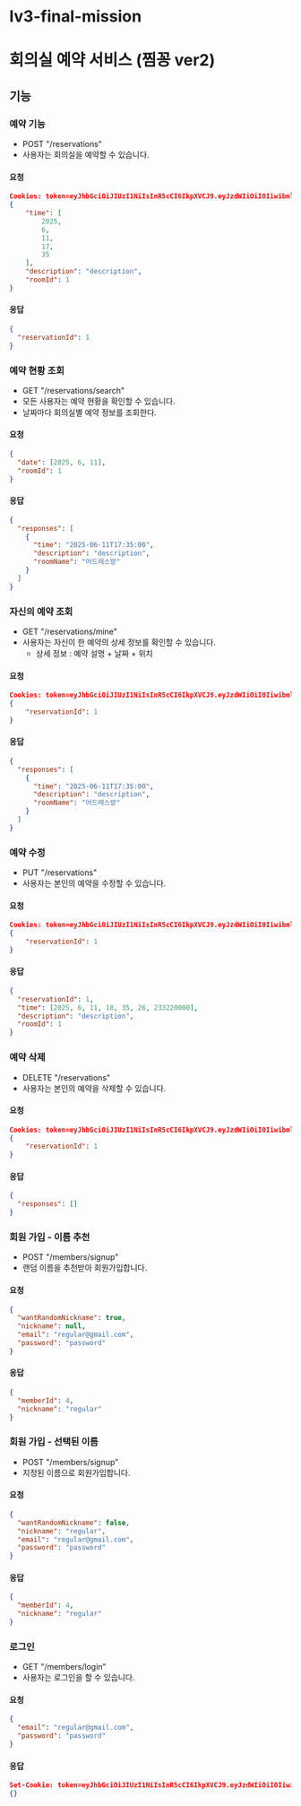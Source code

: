 # lv3-final-mission
# 회의실 예약 서비스 (찜꽁 ver2)

## 기능

### 예약 기능

- POST "/reservations"
- 사용자는 회의실을 예약할 수 있습니다.

#### 요청

```json
Cookies: token=eyJhbGciOiJIUzI1NiIsInR5cCI6IkpXVCJ9.eyJzdWIiOiI0Iiwibmlja25hbWUiOiJyZWd1bGFyIiwicm9sZSI6IlJFR1VMQVIiLCJpYXQiOjE3NDk1NDQ1MjcsImV4cCI6MTc0OTU0NTQyN30.kCd5J2asZfh6LYrfINxDrhKLz2ce11nNBsGJ1_2mX-Y
{
    "time": [
        2025,
        6,
        11,
        17,
        35
    ],
    "description": "description",
    "roomId": 1
}
```

#### 응답

```json
{
  "reservationId": 1
}
```

### 예약 현황 조회

- GET "/reservations/search"
- 모든 사용자는 예약 현황을 확인할 수 있습니다.
- 날짜마다 회의실별 예약 정보를 조회한다.

#### 요청

```json
{
  "date": [2025, 6, 11],
  "roomId": 1
}
```

#### 응답

```json
{
  "responses": [
    {
      "time": "2025-06-11T17:35:00",
      "description": "description",
      "roomName": "어드레스방"
    }
  ]
}
```

### 자신의 예약 조회

- GET "/reservations/mine"
- 사용자는 자신이 한 예약의 상세 정보를 확인할 수 있습니다.
  - 상세 정보 : 예약 설명 + 날짜 + 위치

#### 요청

```json
Cookies: token=eyJhbGciOiJIUzI1NiIsInR5cCI6IkpXVCJ9.eyJzdWIiOiI0Iiwibmlja25hbWUiOiJyZWd1bGFyIiwicm9sZSI6IlJFR1VMQVIiLCJpYXQiOjE3NDk1NDQ1MjcsImV4cCI6MTc0OTU0NTQyN30.kCd5J2asZfh6LYrfINxDrhKLz2ce11nNBsGJ1_2mX-Y
{
    "reservationId": 1
}
```

#### 응답

```json
{
  "responses": [
    {
      "time": "2025-06-11T17:35:00",
      "description": "description",
      "roomName": "어드레스방"
    }
  ]
}
```

### 예약 수정

- PUT "/reservations"
- 사용자는 본인의 예약을 수정할 수 있습니다.

#### 요청

```json
Cookies: token=eyJhbGciOiJIUzI1NiIsInR5cCI6IkpXVCJ9.eyJzdWIiOiI0Iiwibmlja25hbWUiOiJyZWd1bGFyIiwicm9sZSI6IlJFR1VMQVIiLCJpYXQiOjE3NDk1NDQ1MjcsImV4cCI6MTc0OTU0NTQyN30.kCd5J2asZfh6LYrfINxDrhKLz2ce11nNBsGJ1_2mX-Y
{
    "reservationId": 1
}
```

#### 응답

```json
{
  "reservationId": 1,
  "time": [2025, 6, 11, 18, 35, 26, 233220000],
  "description": "description",
  "roomId": 1
}
```

### 예약 삭제

- DELETE "/reservations"
- 사용자는 본인의 예약을 삭제할 수 있습니다.

#### 요청

```json
Cookies: token=eyJhbGciOiJIUzI1NiIsInR5cCI6IkpXVCJ9.eyJzdWIiOiI0Iiwibmlja25hbWUiOiJyZWd1bGFyIiwicm9sZSI6IlJFR1VMQVIiLCJpYXQiOjE3NDk1NDQ1MjcsImV4cCI6MTc0OTU0NTQyN30.kCd5J2asZfh6LYrfINxDrhKLz2ce11nNBsGJ1_2mX-Y
{
    "reservationId": 1
}
```

#### 응답

```json
{
  "responses": []
}
```

### 회원 가입 - 이름 추천

- POST "/members/signup"
- 랜덤 이름을 추천받아 회원가입합니다.

#### 요청

```json
{
  "wantRandomNickname": true,
  "nickname": null,
  "email": "regular@gmail.com",
  "password": "password"
}
```

#### 응답

```json
{
  "memberId": 4,
  "nickname": "regular"
}
```

### 회원 가입 - 선택된 이름

- POST "/members/signup"
- 지정된 이름으로 회원가입합니다.

#### 요청

```json
{
  "wantRandomNickname": false,
  "nickname": "regular",
  "email": "regular@gmail.com",
  "password": "password"
}
```

#### 응답

```json
{
  "memberId": 4,
  "nickname": "regular"
}
```

### 로그인

- GET "/members/login"
- 사용자는 로그인을 할 수 있습니다.

#### 요청

```json
{
  "email": "regular@gmail.com",
  "password": "password"
}
```

#### 응답

```json
Set-Cookie: token=eyJhbGciOiJIUzI1NiIsInR5cCI6IkpXVCJ9.eyJzdWIiOiI0Iiwibmlja25hbWUiOiJyZWd1bGFyIiwicm9sZSI6IlJFR1VMQVIiLCJpYXQiOjE3NDk1NDQ1MjUsImV4cCI6MTc0OTU0NTQyNX0.Hw8yluypXhImKE2IIKVaotDBzNuFrz-K0kZRUlrSyEE; Path=/; Max-Age=3600; Expires=Tue, 10 Jun 2025 09:35:25 GMT; HttpOnly; SameSite=Lax
{}
```
